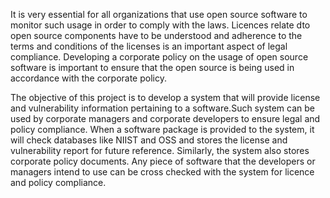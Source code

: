 It is very essential for all organizations that use open source software to monitor such usage in order to comply with the laws. Licences relate dto open source components have to be understood and adherence to the terms and conditions of the licenses is an important aspect of legal compliance. Developing a corporate policy on the usage of open source software is important to ensure that the open source is being used in accordance with the corporate policy.

The objective of this project is to develop a  system that will provide license and vulnerability information pertaining to a software.Such system can be used by corporate managers and corporate developers to ensure legal and policy compliance. When a software package is provided to the system, it will check databases like NIIST and OSS and stores the license and vulnerability report for future reference. Similarly, the system also stores corporate policy documents. Any piece of software that the developers or managers intend to use can be cross checked with the system for licence and policy compliance. 

